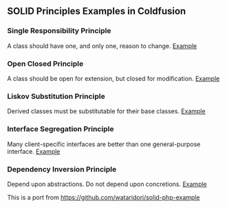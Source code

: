 ## SOLID Principles Examples in Coldfusion

### Single Responsibility Principle
A class should have one, and only one, reason to change. [Example](./1-single-responsibility-principle.cfc)

### Open Closed Principle
A class should be open for extension, but closed for modification. [Example](./2-open-closed-principle.cfc)

### Liskov Substitution Principle
Derived classes must be substitutable for their base classes. [Example](./3-liskov-substitution-principle.cfc)

### Interface Segregation Principle
Many client-specific interfaces are better than one general-purpose interface. [Example](./4-interface-segregation-principle.cfc)

### Dependency Inversion Principle
Depend upon abstractions. Do not depend upon concretions. [Example](./5-dependency-inversion-principle.cff)

This is a port from https://github.com/wataridori/solid-php-example

